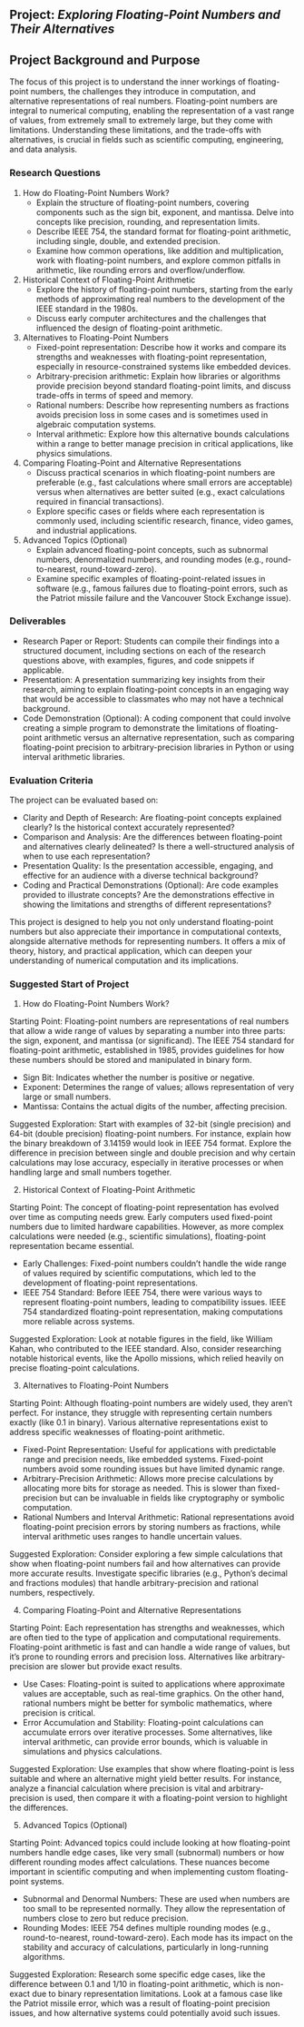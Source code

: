 
## Project: *Exploring Floating-Point Numbers and Their Alternatives*

## Project Background and Purpose

The focus of this project is to understand the inner workings of floating-point numbers, the challenges they introduce in computation, and alternative representations of real numbers. Floating-point numbers are integral to numerical computing, enabling the representation of a vast range of values, from extremely small to extremely large, but they come with limitations. Understanding these limitations, and the trade-offs with alternatives, is crucial in fields such as scientific computing, engineering, and data analysis.

### Research Questions

1.	How do Floating-Point Numbers Work?
	- Explain the structure of floating-point numbers, covering components such as the sign bit, exponent, and mantissa. Delve into concepts like precision, rounding, and representation limits.
	- Describe IEEE 754, the standard format for floating-point arithmetic, including single, double, and extended precision.
	- Examine how common operations, like addition and multiplication, work with floating-point numbers, and explore common pitfalls in arithmetic, like rounding errors and overflow/underflow.
2.	Historical Context of Floating-Point Arithmetic
	- Explore the history of floating-point numbers, starting from the early methods of approximating real numbers to the development of the IEEE standard in the 1980s.
	- Discuss early computer architectures and the challenges that influenced the design of floating-point arithmetic.
3.	Alternatives to Floating-Point Numbers
	- Fixed-point representation: Describe how it works and compare its strengths and weaknesses with floating-point representation, especially in resource-constrained systems like embedded devices.
	- Arbitrary-precision arithmetic: Explain how libraries or algorithms provide precision beyond standard floating-point limits, and discuss trade-offs in terms of speed and memory.
	- Rational numbers: Describe how representing numbers as fractions avoids precision loss in some cases and is sometimes used in algebraic computation systems.
	- Interval arithmetic: Explore how this alternative bounds calculations within a range to better manage precision in critical applications, like physics simulations.
4.	Comparing Floating-Point and Alternative Representations
	- Discuss practical scenarios in which floating-point numbers are preferable (e.g., fast calculations where small errors are acceptable) versus when alternatives are better suited (e.g., exact calculations required in financial transactions).
	- Explore specific cases or fields where each representation is commonly used, including scientific research, finance, video games, and industrial applications.
5.	Advanced Topics (Optional)
	- Explain advanced floating-point concepts, such as subnormal numbers, denormalized numbers, and rounding modes (e.g., round-to-nearest, round-toward-zero).
	- Examine specific examples of floating-point-related issues in software (e.g., famous failures due to floating-point errors, such as the Patriot missile failure and the Vancouver Stock Exchange issue).

### Deliverables

- Research Paper or Report: Students can compile their findings into a structured document, including sections on each of the research questions above, with examples, figures, and code snippets if applicable.
- Presentation: A presentation summarizing key insights from their research, aiming to explain floating-point concepts in an engaging way that would be accessible to classmates who may not have a technical background.
- Code Demonstration (Optional): A coding component that could involve creating a simple program to demonstrate the limitations of floating-point arithmetic versus an alternative representation, such as comparing floating-point precision to arbitrary-precision libraries in Python or using interval arithmetic libraries.


### Evaluation Criteria

The project can be evaluated based on:

- Clarity and Depth of Research: Are floating-point concepts explained clearly? Is the historical context accurately represented?
- Comparison and Analysis: Are the differences between floating-point and alternatives clearly delineated? Is there a well-structured analysis of when to use each representation?
- Presentation Quality: Is the presentation accessible, engaging, and effective for an audience with a diverse technical background?
- Coding and Practical Demonstrations (Optional): Are code examples provided to illustrate concepts? Are the demonstrations effective in showing the limitations and strengths of different representations?

This project is designed to help you not only understand floating-point numbers but also appreciate their importance in computational contexts, alongside alternative methods for representing numbers. It offers a mix of theory, history, and practical application, which can deepen your understanding of numerical computation and its implications.


### Suggested Start of Project


1. How do Floating-Point Numbers Work?

Starting Point: Floating-point numbers are representations of real numbers that allow a wide range of values by separating a number into three parts: the sign, exponent, and mantissa (or significand). The IEEE 754 standard for floating-point arithmetic, established in 1985, provides guidelines for how these numbers should be stored and manipulated in binary form.

- Sign Bit: Indicates whether the number is positive or negative.
- Exponent: Determines the range of values; allows representation of very large or small numbers.
- Mantissa: Contains the actual digits of the number, affecting precision.

Suggested Exploration: Start with examples of 32-bit (single precision) and 64-bit (double precision) floating-point numbers. For instance, explain how the binary breakdown of 3.14159 would look in IEEE 754 format. Explore the difference in precision between single and double precision and why certain calculations may lose accuracy, especially in iterative processes or when handling large and small numbers together.


2. Historical Context of Floating-Point Arithmetic

Starting Point: The concept of floating-point representation has evolved over time as computing needs grew. Early computers used fixed-point numbers due to limited hardware capabilities. However, as more complex calculations were needed (e.g., scientific simulations), floating-point representation became essential.

- Early Challenges: Fixed-point numbers couldn’t handle the wide range of values required by scientific computations, which led to the development of floating-point representations.
- IEEE 754 Standard: Before IEEE 754, there were various ways to represent floating-point numbers, leading to compatibility issues. IEEE 754 standardized floating-point representation, making computations more reliable across systems.

Suggested Exploration: Look at notable figures in the field, like William Kahan, who contributed to the IEEE standard. Also, consider researching notable historical events, like the Apollo missions, which relied heavily on precise floating-point calculations.


3. Alternatives to Floating-Point Numbers

Starting Point: Although floating-point numbers are widely used, they aren’t perfect. For instance, they struggle with representing certain numbers exactly (like 0.1 in binary). Various alternative representations exist to address specific weaknesses of floating-point arithmetic.

- Fixed-Point Representation: Useful for applications with predictable range and precision needs, like embedded systems. Fixed-point numbers avoid some rounding issues but have limited dynamic range.
- Arbitrary-Precision Arithmetic: Allows more precise calculations by allocating more bits for storage as needed. This is slower than fixed-precision but can be invaluable in fields like cryptography or symbolic computation.
- Rational Numbers and Interval Arithmetic: Rational representations avoid floating-point precision errors by storing numbers as fractions, while interval arithmetic uses ranges to handle uncertain values.

Suggested Exploration: Consider exploring a few simple calculations that show when floating-point numbers fail and how alternatives can provide more accurate results. Investigate specific libraries (e.g., Python’s decimal and fractions modules) that handle arbitrary-precision and rational numbers, respectively.


4. Comparing Floating-Point and Alternative Representations

Starting Point: Each representation has strengths and weaknesses, which are often tied to the type of application and computational requirements. Floating-point arithmetic is fast and can handle a wide range of values, but it’s prone to rounding errors and precision loss. Alternatives like arbitrary-precision are slower but provide exact results.

- Use Cases: Floating-point is suited to applications where approximate values are acceptable, such as real-time graphics. On the other hand, rational numbers might be better for symbolic mathematics, where precision is critical.
- Error Accumulation and Stability: Floating-point calculations can accumulate errors over iterative processes. Some alternatives, like interval arithmetic, can provide error bounds, which is valuable in simulations and physics calculations.

Suggested Exploration: Use examples that show where floating-point is less suitable and where an alternative might yield better results. For instance, analyze a financial calculation where precision is vital and arbitrary-precision is used, then compare it with a floating-point version to highlight the differences.


5. Advanced Topics (Optional)

Starting Point: Advanced topics could include looking at how floating-point numbers handle edge cases, like very small (subnormal) numbers or how different rounding modes affect calculations. These nuances become important in scientific computing and when implementing custom floating-point systems.

- Subnormal and Denormal Numbers: These are used when numbers are too small to be represented normally. They allow the representation of numbers close to zero but reduce precision.
- Rounding Modes: IEEE 754 defines multiple rounding modes (e.g., round-to-nearest, round-toward-zero). Each mode has its impact on the stability and accuracy of calculations, particularly in long-running algorithms.

Suggested Exploration: Research some specific edge cases, like the difference between 0.1 and 1/10 in floating-point arithmetic, which is non-exact due to binary representation limitations. Look at a famous case like the Patriot missile error, which was a result of floating-point precision issues, and how alternative systems could potentially avoid such issues.

